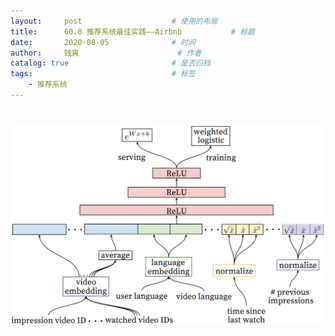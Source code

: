 ```yaml
---
layout:     post   				    # 使用的布局
title:      60.0 推荐系统最佳实践——Airbnb			# 标题 
date:       2020-08-05  			# 时间
author:     钱爽 						# 作者
catalog: true 						# 是否归档
tags:								# 标签
    - 推荐系统
---
```




# 


![BPC](/img/BPC-03.png)